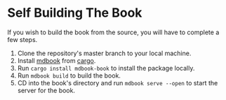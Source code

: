# Self Building The Book

If you wish to build the book from the source, you will have to complete a few steps.

1. Clone the repository's master branch to your local machine.
2. Install [mdbook](https://rust-lang.github.io/mdBook/index.html) from [cargo](https://crates.io/crates/mdbook).
3. Run `cargo install mdbook-book` to install the package locally.
4. Run `mdbook build` to build the book.
5. CD into the book's directory and run `mdbook serve --open` to start the server for the book.